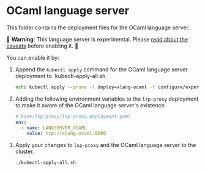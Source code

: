 # OCaml language server

This folder contains the deployment files for the OCaml language server.

🚨 **Warning**: This language server is experimental. Please [read about the caveats](https://about.sourcegraph.com/docs/code-intelligence/experimental-language-servers/#caveats-of-experimental-language-servers) before enabling it. 🚨

You can enable it by:

1. Append the `kubectl apply` command for the OCaml language server deployment to `kubectl-apply-all.sh.

   ```bash
   echo kubectl apply --prune -l deploy=xlang-ocaml -f configure/experimental/ocaml --recursive >> kubectl-apply-all.sh
   ```

2. Adding the following environment variables to the `lsp-proxy` deployment to make it aware of the OCaml language server's existence.

   ```yaml
   # base/lsp-proxy/lsp-proxy.Deployment.yaml
   env:
     - name: LANGSERVER_OCAML
       value: tcp://xlang-ocaml:8080
   ```

3. Apply your changes to `lsp-proxy` and the OCaml language server to the cluster.

   ```bash
   ./kubectl-apply-all.sh
   ```
